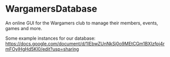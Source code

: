 # WargamersDatabase
An online GUI for the Wargamers club to manage their members, events, games and more.

Some example instances for our database: https://docs.google.com/document/d/1IEbwZUnNkSj0o9MEtCGm1BXIzfpj4rmFOylHgHd5KI0/edit?usp=sharing 
